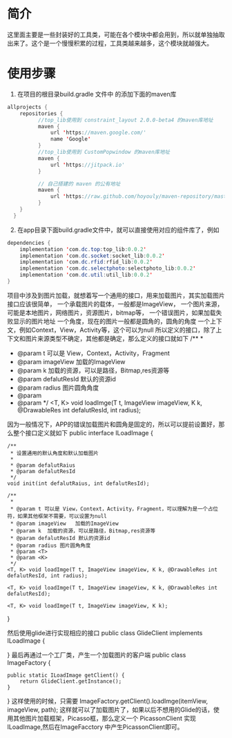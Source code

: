 # 简介
这里面主要是一些封装好的工具类，可能在各个模块中都会用到，所以就单独抽取出来了。这个是一个慢慢积累的过程，工具类越来越多，这个模块就越强大。

# 使用步骤

1. 在项目的根目录build.gradle 文件中 的添加下面的maven库

```java
allprojects {
    repositories {
          //top_lib使用到 constraint_layout 2.0.0-beta4 的maven库地址
          maven {
              url 'https://maven.google.com/'
              name 'Google'
          }
          //top_lib使用到 CustomPopwindow 的maven库地址
          maven {
              url 'https://jitpack.io'
          }

          // 自己搭建的 maven 的公有地址
          maven {
              url 'https://raw.github.com/hoyouly/maven-repository/master'
          }
    }
  }

```
2. 在app目录下面build.gradle文件中，就可以直接使用对应的组件库了，例如

```java
dependencies {
    implementation 'com.dc.top:top_lib:0.0.2'
    implementation 'com.dc.socket:socket_lib:0.0.2'
    implementation 'com.dc.rfid:rfid_lib:0.0.2'
    implementation 'com.dc.selectphoto:selectphoto_lib:0.0.2'
    implementation 'com.dc.util:util_lib:0.0.2'
}
```


项目中涉及到图片加载，就想着写一个通用的接口，用来加载图片，其实加载图片接口应该很简单，
一个承载图片的载体，一般都是ImageView，
一个图片来源，可能是本地图片，网络图片，资源图片，bitmap等，
一个错误图片，如果加载失败显示的图片地址
一个角度，现在的图片一般都是圆角的，圆角的角度
一个上下文，例如Context，View，Activity等，这个可以为null
所以定义的接口，除了上下文和图片来源类型不确定，其他都是确定，那么定义的接口就如下
/**
 *
 * @param t 可以是 View，Context，Activity，Fragment
 * @param imageView   加载的ImageView
 * @param k  加载的资源，可以是路径，Bitmap,res资源等
 * @param defalutResId 默认的资源id
 * @param radius 图片圆角角度
 * @param <T>
 * @param <K>
 */
<T, K> void loadImge(T t, ImageView imageView, K k, @DrawableRes int defalutResId, int radius);

因为一般情况下，APP的错误加载图片和圆角是固定的，所以可以提前设置好，那么整个接口定义就如下
public interface ILoadImage {

    /**
     * 设置通用的默认角度和默认加载图片
     *
     * @param defalutRaius
     * @param defalutResId
     */
    void init(int defalutRaius, int defalutResId);

    /**
     *
     * @param t 可以是 View，Context，Activity，Fragment，可以理解为是一个占位符，如果其他框架不需要，可以设置为null
     * @param imageView   加载的ImageView
     * @param k  加载的资源，可以是路径，Bitmap,res资源等
     * @param defalutResId 默认的资源id
     * @param radius 图片圆角角度
     * @param <T>
     * @param <K>
     */
    <T, K> void loadImge(T t, ImageView imageView, K k, @DrawableRes int defalutResId, int radius);

    <T, K> void loadImge(T t, ImageView imageView, K k, @DrawableRes int defalutResId);

    <T, K> void loadImge(T t, ImageView imageView, K k);
}

然后使用glide进行实现相应的接口
public class GlideClient implements ILoadImage {

}
最后再通过一个工厂类，产生一个加载图片的客户端
public class ImageFactory {

    public static ILoadImage getClient() {
        return GlideClient.getInstance();
    }

}
这样使用的时候，只需要
ImageFactory.getClient().loadImge(itemView, imageView, path);
这样就可以了加载图片了，如果以后不想用的Glide的话，使用其他图片加载框架，Picasso框，那么定义一个 PicassonClient 实现 ILoadImage,然后在ImageFacctory 中产生PicassonClient即可。
